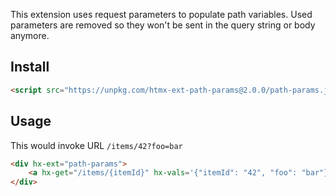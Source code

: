 
This extension uses request parameters to populate path variables. Used parameters are removed so they won't be sent in the query string or body anymore.

## Install

```html
<script src="https://unpkg.com/htmx-ext-path-params@2.0.0/path-params.js">
```

## Usage

This would invoke URL `/items/42?foo=bar`

```html
<div hx-ext="path-params">
    <a hx-get="/items/{itemId}" hx-vals='{"itemId": "42", "foo": "bar"}'>test</div>
</div>
```
